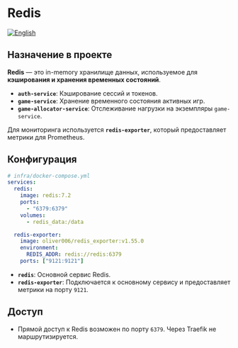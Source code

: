 # Redis
[![English](https://img.shields.io/badge/lang-English-blue.svg)](../../../en/infra/redis/index.md)

## Назначение в проекте

**Redis** — это in-memory хранилище данных, используемое для **кэширования и хранения временных состояний**.

-   **`auth-service`**: Кэширование сессий и токенов.
-   **`game-service`**: Хранение временного состояния активных игр.
-   **`game-allocator-service`**: Отслеживание нагрузки на экземпляры `game-service`.

Для мониторинга используется **`redis-exporter`**, который предоставляет метрики для Prometheus.

## Конфигурация

```yaml
# infra/docker-compose.yml
services:
  redis:
    image: redis:7.2
    ports:
      - "6379:6379"
    volumes:
      - redis_data:/data

  redis-exporter:
    image: oliver006/redis_exporter:v1.55.0
    environment:
      REDIS_ADDR: redis://redis:6379
    ports: ["9121:9121"]
```

-   **`redis`**: Основной сервис Redis.
-   **`redis-exporter`**: Подключается к основному сервису и предоставляет метрики на порту `9121`.

## Доступ

-   Прямой доступ к Redis возможен по порту `6379`. Через Traefik не маршрутизируется.
